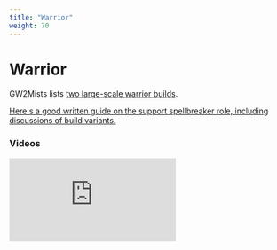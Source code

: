 ```yaml
---
title: "Warrior"
weight: 70
---
```


# Warrior

GW2Mists lists [two large-scale warrior builds](https://gw2mists.com/builds/warrior).

[Here's a good written guide on the support spellbreaker role, including discussions of build variants.](https://docs.google.com/document/d/1qSqm3YD0XzbwVRBm8a5dFTOlgE5T9iUwZzJwRBxPEc8/edit)

### Videos

<div class="iframe-container">
<iframe src="https://www.youtube.com/embed/EUu4BFHnYvA" title="YouTube video player" frameborder="0" allow="accelerometer; autoplay; clipboard-write; encrypted-media; gyroscope; picture-in-picture" allowfullscreen></iframe>
</div>
